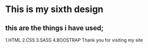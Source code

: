 # This is my sixth design
## this are the things i have used;
1.HTML
2.CSS
3.SASS
4.BOOSTRAP
Thank you for visiting my site